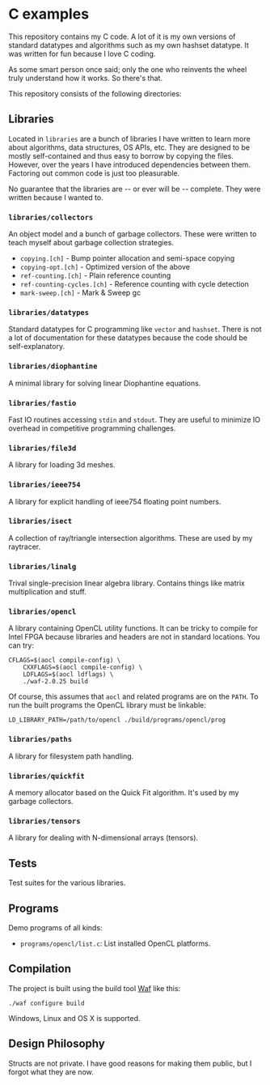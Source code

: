 # C examples

This repository contains my C code. A lot of it is my own versions of
standard datatypes and algorithms such as my own hashset datatype. It
was written for fun because I love C coding.

As some smart person once said; only the one who reinvents the wheel
truly understand how it works. So there's that.

This repository consists of the following directories:

## Libraries

Located in `libraries` are a bunch of libraries I have written to
learn more about algorithms, data structures, OS APIs, etc. They are
designed to be mostly self-contained and thus easy to borrow by
copying the files. However, over the years I have introduced
dependencies between them. Factoring out common code is just too
pleasurable.

No guarantee that the libraries are -- or ever will be --
complete. They were written because I wanted to.

### `libraries/collectors`

An object model and a bunch of garbage collectors. These were written
to teach myself about garbage collection strategies.

* `copying.[ch]` - Bump pointer allocation and semi-space copying
* `copying-opt.[ch]` - Optimized version of the above
* `ref-counting.[ch]` - Plain reference counting
* `ref-counting-cycles.[ch]` - Reference counting with cycle detection
* `mark-sweep.[ch]` - Mark & Sweep gc

### `libraries/datatypes`

Standard datatypes for C programming like `vector` and
`hashset`. There is not a lot of documentation for these
datatypes because the code should be self-explanatory.

### `libraries/diophantine`

A minimal library for solving linear Diophantine equations.

### `libraries/fastio`

Fast IO routines accessing `stdin` and `stdout`. They are useful to
minimize IO overhead in competitive programming challenges.

### `libraries/file3d`

A library for loading 3d meshes.

### `libraries/ieee754`

A library for explicit handling of ieee754 floating point numbers.

### `libraries/isect`

A collection of ray/triangle intersection algorithms. These are used
by my raytracer.

### `libraries/linalg`

Trival single-precision linear algebra library. Contains things like
matrix multiplication and stuff.

### `libraries/opencl`

A library containing OpenCL utility functions. It can be tricky to
compile for Intel FPGA because libraries and headers are not in
standard locations. You can try:

    CFLAGS=$(aocl compile-config) \
        CXXFLAGS=$(aocl compile-config) \
        LDFLAGS=$(aocl ldflags) \
        ./waf-2.0.25 build

Of course, this assumes that `aocl` and related programs are on the
`PATH`. To run the built programs the OpenCL library must be linkable:

    LD_LIBRARY_PATH=/path/to/opencl ./build/programs/opencl/prog

### `libraries/paths`

A library for filesystem path handling.

### `libraries/quickfit`

A memory allocator based on the Quick Fit algorithm. It's used by my
garbage collectors.

### `libraries/tensors`

A library for dealing with N-dimensional arrays (tensors).

## Tests
Test suites for the various libraries.

## Programs
Demo programs of all kinds:

* `programs/opencl/list.c`: List installed OpenCL platforms.

## Compilation

The project is built using the build tool
[Waf](https://github.com/waf-project/waf) like this:

    ./waf configure build

Windows, Linux and OS X is supported.

## Design Philosophy

Structs are not private. I have good reasons for making them public,
but I forgot what they are now.
